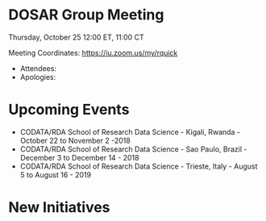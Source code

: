 # DOSAR Group Meeting

Thursday, October 25 12:00 ET, 11:00 CT

Meeting Coordinates: https://iu.zoom.us/my/rquick

   * Attendees: 
   * Apologies:

# Upcoming Events
   * CODATA/RDA School of Research Data Science - Kigali, Rwanda - October 22 to November 2 -2018
   * CODATA/RDA School of Research Data Science - Sao Paulo, Brazil - December 3 to December 14 - 2018
   * CODATA/RDA School of Research Data Science - Trieste, Italy - August 5 to August 16 - 2019

# New Initiatives 
